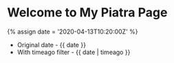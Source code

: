 ---
---

# Welcome to My Piatra Page

{% assign date = '2020-04-13T10:20:00Z' %}

- Original date - {{ date }}
- With timeago filter - {{ date | timeago }}
